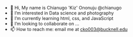 - 👋 Hi, My name is Chianugo 'Kiz' Ononuju @chianugo
- 👀 I’m interested in Data science and photography
- 🌱 I’m currently learning html, css, and JavaScript
- 💞️ I’m looking to collaborate on ...
- 📫 How to reach me: email me at cko003@bucknell.edu

<!---
chianugo/chianugo is a ✨ special ✨ repository because its `README.md` (this file) appears on your GitHub profile.
You can click the Preview link to take a look at your changes.
--->
